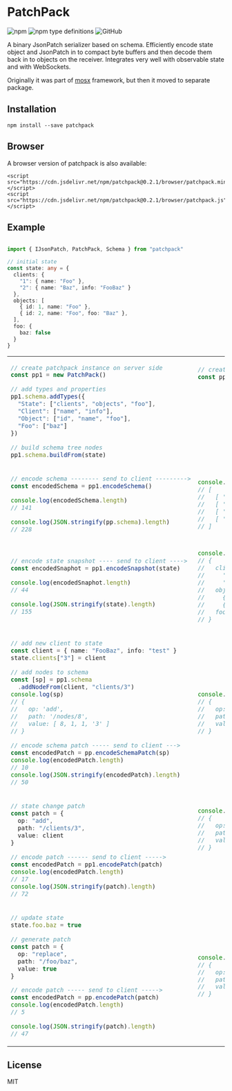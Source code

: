 # PatchPack  
<img alt="npm" src="https://img.shields.io/npm/v/patchpack"> <img alt="npm type definitions" src="https://img.shields.io/npm/types/patchpack"> <img alt="GitHub" src="https://img.shields.io/npm/l/patchpack">


A binary JsonPatch serializer based on schema. Efficiently encode state object and JsonPatch in to compact byte buffers and then decode them back in to objects on the receiver. Integrates very well with observable state and with WebSockets.

Originally it was part of [mosx](https://github.com/udamir/mosx) framework, but then it moved to separate package.

## Installation

```
npm install --save patchpack
```

## Browser
A browser version of patchpack is also available:
```
<script src="https://cdn.jsdelivr.net/npm/patchpack@0.2.1/browser/patchpack.min.js"></script>
<script src="https://cdn.jsdelivr.net/npm/patchpack@0.2.1/browser/patchpack.js"></script>
```

## Example

```ts

import { IJsonPatch, PatchPack, Schema } from "patchpack"

// initial state
const state: any = {
  clients: {
    "1": { name: "Foo" },
    "2": { name: "Baz", info: "FooBaz" }
  },
  objects: [
    { id: 1, name: "Foo" },
    { id: 2, name: "Foo", foo: "Baz" },
  ],
  foo: {
    baz: false
  }
}
```

<table>
<tr><td>

```ts
// create patchpack instance on server side
const pp1 = new PatchPack()

// add types and properties
pp1.schema.addTypes({
  "State": ["clients", "objects", "foo"],
  "Client": ["name", "info"],
  "Object": ["id", "name", "foo"],
  "Foo": ["baz"]
})

// build schema tree nodes
pp1.schema.buildFrom(state)
```
</td><td>
  
```ts
// create patchpack instance on client side
const pp2 = new PatchPack()













```
</td></tr>
<tr><td>

```ts
// encode schema -------- send to client --------->
const encodedSchema = pp1.encodeSchema()

console.log(encodedSchema.length)
// 141

console.log(JSON.stringify(pp.schema).length)
// 228
```

</td><td>

```ts
console.log(pp2.decodeSchema(encodedSchema).types)
// [
//   [ 'State', 'clients', 'objects', 'foo' ],
//   [ 'Client', 'name', 'info' ],
//   [ 'Object', 'id', 'name', 'foo' ],
//   [ 'Foo', 'baz' ]
// ]
```
</td></tr>
<tr><td>

```ts
// encode state snapshot ---- send to client ---->
const encodedSnaphot = pp1.encodeSnapshot(state)

console.log(encodedSnaphot.length)
// 44

console.log(JSON.stringify(state).length)
// 155


```
</td><td>

```ts
console.log(pp2.decodeSnapshot(encodedSnaphot))
// {
//   clients: { 
//     '1': { name: 'Foo' }, 
//     '2': { name: 'Baz', info: 'FooBaz' } },
//   objects: [ 
//     { id: 1, name: 'Foo' }, 
//     { id: 2, name: 'Foo', foo: 'Baz' } ],
//   foo: { baz: false }
// }
```
</td></tr>

<tr><td>

```ts
// add new client to state
const client = { name: "FooBaz", info: "test" }
state.clients["3"] = client

// add nodes to schema
const [sp] = pp1.schema
  .addNodeFrom(client, "clients/3")
console.log(sp)
// { 
//   op: 'add', 
//   path: '/nodes/8', 
//   value: [ 8, 1, 1, '3' ] 
// }

// encode schema patch ----- send to client --->
const encodedPatch = pp.encodeSchemaPatch(sp)
console.log(encodedPatch.length) 
// 10
console.log(JSON.stringify(encodedPatch).length)
// 50
```
</td><td>

```ts
console.log(pp2.decodePatch(encodedPatch))
// { 
//   op: 'add',
//   path: '/nodes/8', 
//   value: [ 8, 1, 1, '3' ]
// }

```

</td></tr>

<tr><td>

```ts
// state change patch
const patch = { 
  op: "add", 
  path: "/clients/3", 
  value: client 
}

// encode patch ------ send to client ----->
const encodedPatch = pp1.encodePatch(patch)
console.log(encodedPatch.length)
// 17
console.log(JSON.stringify(patch).length)
// 72
```
</td><td>

```ts
console.log(pp2.decodePatch(encodedPatch))
// {
//   op: 'add',
//   path: '/clients/3',
//   value: { name: 'FooBaz', info: 'test' }
// }








```
</td></tr>

<tr><td>
  
```ts
// update state
state.foo.baz = true

// generate patch
const patch = { 
  op: "replace", 
  path: "/foo/baz", 
  value: true 
}

// encode patch ----- send to client ----->
const encodedPatch = pp.encodePatch(patch)
console.log(encodedPatch.length) 
// 5

console.log(JSON.stringify(patch).length)
// 47
```
</td><td>
  
```ts
console.log(pp2.decodePatch(encodedPatch))
// { 
//   op: "replace", 
//   path: "/foo/baz", 
//   value: true 
// }

```
</td></tr>


</table>

## License

MIT
